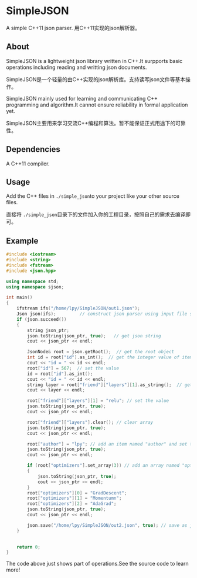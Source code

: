 # SimpleJSON
A simple C++11 json parser.   用C++11实现的json解析器。

## About

SimpleJSON is a lightweight json library written in C++.It surpports basic operations including reading and writting json documents.

SimpleJSON是一个轻量的由C++实现的json解析库。支持读写json文件等基本操作。

SimpleJSON mainly used for learning and communicating C++ programming and algorithm.It cannot ensure reliability in formal application yet.

SimpleJSON主要用来学习交流C++编程和算法。暂不能保证正式用途下的可靠性。

## Dependencies

A C++11 compiler.

## Usage

Add the C++ files in ```./simple_json```to your project like your other source files.

直接将 ```./simple_json```目录下的文件加入你的工程目录，按照自己的需求去编译即可。

## Example

```cpp
#include <iostream>
#include <string>
#include <fstream>
#include <json.hpp>

using namespace std;
using namespace sjson;

int main()
{
    ifstream ifs("/home/lpy/SimpleJSON/out1.json");    
    Json json(ifs);   		// construct json parser using input file stream
    if (json.succeed())         
    {
        string json_ptr;
        json.toString(json_ptr, true);   // get json string
        cout << json_ptr << endl;

        JsonNode& root = json.getRoot();  // get the root object
        int id = root["id"].as_int();  // get the integer value of item named "id" in root object
        cout << "id = " << id << endl;
        root["id"] = 567;  // set the value
        id = root["id"].as_int();
        cout << "id = " << id << endl;
        string layer = root["friend"]["layers"][1].as_string();  // get the  string value from array
        cout << layer << endl;

        root["friend"]["layers"][1] = "relu"; // set the value
        json.toString(json_ptr, true);
        cout << json_ptr << endl;

        root["friend"]["layers"].clear(); // clear array
        json.toString(json_ptr, true);
        cout << json_ptr << endl;

        root["author"] = "lpy"; // add an item named "author" and set the value
        json.toString(json_ptr, true);
        cout << json_ptr << endl;

        if (root["optimizers"].set_array(3)) // add an array named "optimizers" and size is 3
        {
            json.toString(json_ptr, true);
            cout << json_ptr << endl;
        }
        root["optimizers"][0] = "GradDescent";
        root["optimizers"][1] = "Momentumn";
        root["optimizers"][2] = "AdaGrad";
        json.toString(json_ptr, true);
        cout << json_ptr << endl;

        json.save("/home/lpy/SimpleJSON/out2.json", true); // save as json file
    }            
    

	return 0;
}
```

The code above just shows part of operations.See the source code to learn more!
